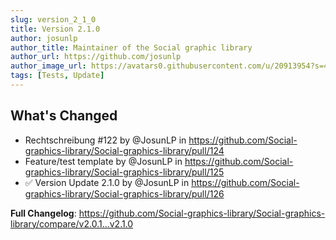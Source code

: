 ```yaml
---
slug: version_2_1_0
title: Version 2.1.0
author: josunlp
author_title: Maintainer of the Social graphic library
author_url: https://github.com/josunlp
author_image_url: https://avatars0.githubusercontent.com/u/20913954?s=460&u=c857f855e6c9d4f0bcd80ed2206462808e47f770&v=4
tags: [Tests, Update]
---
```


## What's Changed
* Rechtschreibung #122 by @JosunLP in https://github.com/Social-graphics-library/Social-graphics-library/pull/124
* Feature/test template by @JosunLP in https://github.com/Social-graphics-library/Social-graphics-library/pull/125
* ✅ Version Update 2.1.0 by @JosunLP in https://github.com/Social-graphics-library/Social-graphics-library/pull/126


**Full Changelog**: https://github.com/Social-graphics-library/Social-graphics-library/compare/v2.0.1...v2.1.0